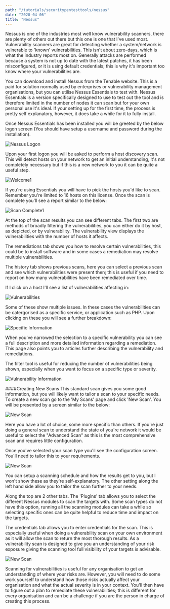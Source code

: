 ```yaml
---
path: "/tutorials/securitypentesttools/nessus"
date: "2020-04-06"
title: "Nessus"
---
```


Nessus is one of the industries most well know vulnerability scanners, there are plenty of others out there but this one is one that I've used most. Vulnerability scanners are great for detecting whether a system/network is vulnerable to 'known' vulnerabilities. This isn't about zero-days, which is what the industry reports most on. Generally attacks are performed because a system is not up to date with the latest patches, it has been misconfigured, or it is using default credentials; this is why it's important too know where your vulnerabilities are.

You can download and install Nessus from the Tenable website. This is a paid for solution normally used by enterprises or vulnerability management organisations, but you can utilise Nessus Essentials to test with. Nessus Essentials is a version specifically designed to use to test out the tool and is therefore limited in the number of nodes it can scan but for your own personal use it's ideal. If your setting up for the first time, the process is pretty self explanatory, however, it does take a while for it to fully install.

Once Nessus Essentials has been installed you will be greeted by the below logon screen (You should have setup a username and password during the installation).

![Nessus Logon](./nessusPics/nessusLogon.png)

Upon your first logon you will be asked to perform a host discovery scan. This will detect hosts on your network to get an initial understanding, it's not completely necessary but if this is a new network to you it can be quite a useful step.

![Welcome1](./nessusPics/welcome1.png)

If you're using Essentials you will have to pick the hosts you'd like to scan. Remember you're limited to 16 hosts on this license. Once the scan is complete you'll see a report similar to the below:

![Scan Complete1](./nessusPics/scanComplete1.png)

At the top of the scan results you can see different tabs. The first two are methods of broadly filtering the vulnerabilities, you can either do it by host, as depicted, or by vulnerability. The vulnerability view displays the vulnerabilities with the number of hosts it affects. 

The remediations tab shows you how to resolve certain vulnerabilities, this could be to install software and in some cases a remediation may resolve multiple vulnerabilities. 

The history tab shows previous scans, here you can select a previous scan and see which vulnerabilities were present then; this is useful if you need to report on how many vulnerabilities have been remediated over time.

If I click on a host I'll see a list of vulnerabilities affecting in:

![Vulnerabilities](./nessusPics/scanComplete2.png)

Some of these show  multiple issues. In these cases the vulnerabilities can be catergorised as a specific service, or application such as PHP. Upon clicking on these you will see a further breakdown:

![Specific Information](./nessusPics/scanComplete3.png)

When you've narrowed the selection to a specific vulnerability you can see a full description and more detailed information regarding a remediation. This page also points you to articles further describing the vulnerability and remediations. 

The filter tool is useful for reducing the number of vulnerabilities being shown, especially when you want to focus on a specific type or severity.

![Vulnerability Information](./nessusPics/scanComplete4.png)

####Creating New Scans
This standard scan gives you some good information, but you will likely want to tailor a scan to your specific needs. To create a new scan go to the 'My Scans' page and click 'New Scan'. You will be presented by a screen similar to the below:

![New Scan](./nessusPics/newScan1.png)

Here you have a lot of choice, some more specific than others. If you're just doing a general scan to understand the state of you're network it would be useful to select the "Advanced Scan" as this is the most comprehensive scan and requires little configuration.

Once you've selected your scan type you'll see the configuration screen. You'll need to tailor this to your requirements.

![New Scan](./nessusPics/newScan2.png)

You can setup a scanning schedule and how the results get to you, but I won't show these as they're self-explanatory. The other setting along the left hand side allow you to tailor the scan further to your needs. 

Along the top are 2 other tabs. The 'Plugins' tab allows you to select the different Nessus modules to scan the targets with. Some scan types do not have this option, running all the scanning modules can take a while so selecting specific ones can be quite helpful to reduce time and impact on the targets.

The credentials tab allows you to enter credentials for the scan. This is especially useful when doing a vulnerability scan on your own environment as it will allow the scan to return the most thorough results. As a vulnerability scan is designed to give you an understanding of your risk exposure giving the scanning tool full visibility of your targets is advisable.

![New Scan](./nessusPics/newScan3.png)

Scanning for vulnerabilities is useful for any organisation to get an understanding of where your risks are. However, you will need to do some work yourself to understand how those risks actually affect your organisation and what the actual severity is in your context. You'll then have to figure out a plan to remediate these vulnerabilities; this is different for every organisation and can be a challenge if you are the person in charge of creating this process. 